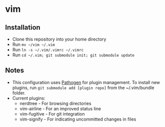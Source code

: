 # vim

## Installation

* Clone this repository into your home directory
* Run ```mv ~/vim ~/.vim```
* Run ```ln -s ~/.vim/.vimrc ~/.vimrc```
* Run ```cd ~/.vim; git submodule init; git submodule update```

## Notes

* This configuration uses [Pathogen](https://github.com/tpope/vim-pathogen) for plugin management.  To install new plugins, run ```git submodule add [plugin repo]``` from the ~/.vim/bundle folder.
* Current plugins:
    * nerdtree - For browsing directories
    * vim-airline - For an improved status line
    * vim-fugitive - For git integration
    * vim-signify - For indicating uncommitted changes in files
